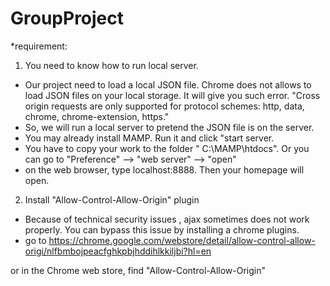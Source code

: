 # GroupProject

*requirement:

1. You need to know how to run local server.
- Our project need to load a local JSON file. Chrome does not allows to load JSON files on your local storage. It will give you such error.
"Cross origin requests are only supported for protocol schemes: http, data, chrome, chrome-extension, https."
- So, we will run a local server to pretend the JSON file is on the server.
- You may already install MAMP. Run it and click "start server.
- You have to copy your work to the folder " C:\MAMP\htdocs". Or you can go to "Preference" --> "web server" --> "open"
- on the web browser, type   localhost:8888. Then your homepage will open.




2. Install "Allow-Control-Allow-Origin" plugin 
- Because of technical security issues , ajax sometimes does not work properly. You can bypass this issue by installing a chrome plugins.
- go to 
https://chrome.google.com/webstore/detail/allow-control-allow-origi/nlfbmbojpeacfghkpbjhddihlkkiljbi?hl=en

or in the Chrome web store, find "Allow-Control-Allow-Origin"

